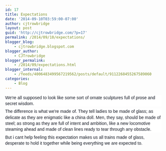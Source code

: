 ```yaml
---
id: 17
title: Expectations
date: '2014-09-10T03:59:00-07:00'
author: cjtrowbridge
layout: post
guid: 'http://cjtrowbridge.com/?p=17'
permalink: /2014/09/10/expectations/
blogger_blog:
    - cjtrowbridge.blogspot.com
blogger_author:
    - CJTrowbridge
blogger_permalink:
    - /2014/09/expectations.html
blogger_internal:
    - /feeds/4006483499567219562/posts/default/9112268455267589060
categories:
    - Blog
---
```


<div style="background-color: white; color: #141823; font-family: Helvetica, Arial, 'lucida grande', tahoma, verdana, arial, sans-serif; font-size: 14px; line-height: 19.3199996948242px; margin-bottom: 6px;">We're all supposed to look like some sort of ornate sculptures full of prose and secret wisdom.</div><div style="background-color: white; color: #141823; font-family: Helvetica, Arial, 'lucida grande', tahoma, verdana, arial, sans-serif; font-size: 14px; line-height: 19.3199996948242px; margin-bottom: 6px; margin-top: 6px;">The difference is what we're made of. They tell ladies to be made of glass; as delicate as they are enigmatic like a china doll. Men, they say, should be made of steel; as strong as they are full of intent and ambition, like a new locomotive steaming ahead and made of clean lines ready to tear through any obstacle.</div><div style="background-color: white; color: #141823; display: inline; font-family: Helvetica, Arial, 'lucida grande', tahoma, verdana, arial, sans-serif; font-size: 14px; line-height: 19.3199996948242px; margin-top: 6px;">But i cant help feeling this expectation makes us all trains made of glass, desperate to hold it together while being everything we are expected to.</div>